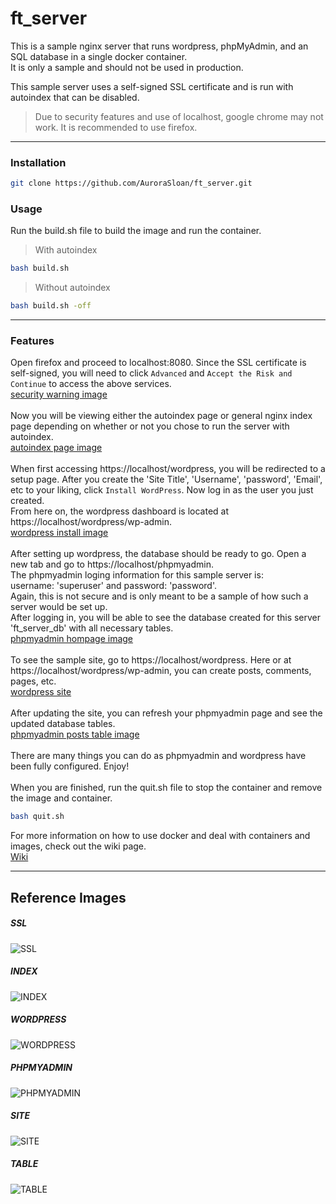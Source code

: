 # ft_server
This is a sample nginx server that runs wordpress, phpMyAdmin, and an SQL database in a single docker container.<br>
It is only a sample and should not be used in production.

This sample server uses a self-signed SSL certificate and is run with autoindex that can be disabled.
> Due to security features and use of localhost, google chrome may not work. It is recommended to use firefox.

----
### Installation
```bash
git clone https://github.com/AuroraSloan/ft_server.git
```

### Usage
Run the build.sh file to build the image and run the container.<br>
> With autoindex
```bash
bash build.sh
```
> Without autoindex
```bash
bash build.sh -off
```
----------
### Features
Open firefox and proceed to localhost:8080. Since the SSL certificate is self-signed, you will need to click ```Advanced``` and ```Accept the Risk and Continue``` to access the above services.<br>
[security warning image](https://github.com/AuroraSloan/ft_server/blob/main/README.md#ssl)<br>
<br>Now you will be viewing either the autoindex page or general nginx index page depending on whether or not you chose to run the server with autoindex.<br>
[autoindex page image](https://github.com/AuroraSloan/ft_server/blob/main/README.md#index)<br>
<br>When first accessing https://localhost/wordpress, you will be redirected to a setup page. After you create the 'Site Title', 'Username', 'password', 'Email', etc to your liking, click ```Install WordPress```. Now log in as the user you just created.<br>
From here on, the wordpress dashboard is located at https://localhost/wordpress/wp-admin.<br>
[wordpress install image](https://github.com/AuroraSloan/ft_server/blob/main/README.md#wordpress)<br>
<br>After setting up wordpress, the database should be ready to go. Open a new tab and go to https://localhost/phpmyadmin.<br>
The phpmyadmin loging information for this sample server is:<br>
username: 'superuser' and password: 'password'.<br>
Again, this is not secure and is only meant to be a sample of how such a server would be set up.<br>
After logging in, you will be able to see the database created for this server 'ft_server_db' with all necessary tables.<br>
[phpmyadmin hompage image](https://github.com/AuroraSloan/ft_server/blob/main/README.md#phpmyadmin)<br>
<br>To see the sample site, go to https://localhost/wordpress. Here or at https://localhost/wordpress/wp-admin, you can create posts, comments, pages, etc.<br>
[wordpress site](https://github.com/AuroraSloan/ft_server/blob/main/README.md#site)<br>
<br>After updating the site, you can refresh your phpmyadmin page and see the updated database tables.<br>
[phpmyadmin posts table image](https://github.com/AuroraSloan/ft_server/blob/main/README.md#table)<br>
<br>There are many things you can do as phpmyadmin and wordpress have been fully configured. Enjoy!<br>
<br>When you are finished, run the quit.sh file to stop the container and remove the image and container.
```bash
bash quit.sh
```

For more information on how to use docker and deal with containers and images, check out the wiki page.<br>
[Wiki](https://github.com/AuroraSloan/ft_server/wiki)

----
## Reference Images
##### SSL
![SSL](imgs/ssl.PNG)
##### INDEX
![INDEX](imgs/index.PNG)
##### WORDPRESS
![WORDPRESS](imgs/wordpress.PNG)
##### PHPMYADMIN
![PHPMYADMIN](imgs/phpmyadmin.PNG)
##### SITE
![SITE](imgs/site.PNG)
##### TABLE
![TABLE](imgs/test.PNG)
